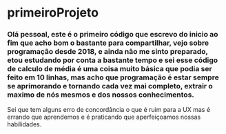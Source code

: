 # primeiroProjeto
### Olá pessoal, este é o primeiro código que escrevo do inicio ao fim que acho bom o bastante para compartilhar, vejo sobre programação desde 2018, e ainda não me sinto preparado, etou estudando por conta a bastante tempo e sei esse código de calculo de média é uma coisa muito básica que podia ser feito em 10 linhas, mas acho que programação é estar sempre se aprimorando e tornando cada vez mai completo, extrair o maximo de nós mesmos e dos nossos conhecimentos.

Sei que tem alguns erro de concordância o que é ruim para a UX mas é errando que aprendemos e é praticando que aperfeiçoamos nossas habilidades.
